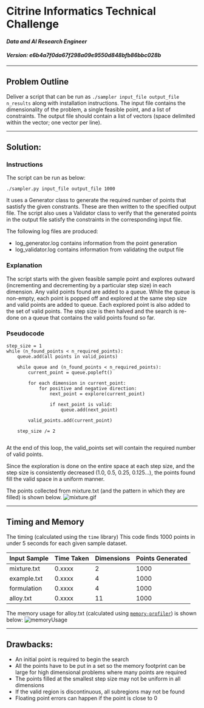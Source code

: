 # Citrine Informatics Technical Challenge
#### *Data and AI Research Engineer*
#### *Version: e6b4a7f0da67f298a09e9550d848bfb86bbc028b*
---

## Problem Outline
Deliver a script that can be run as `./sampler input_file output_file n_results` along with installation instructions. The input file contains the dimensionality of the problem, a single feasible point, and a list of constraints. The output file should contain a list of vectors (space delimited within the vector; one vector per line). 

---

## Solution:
### Instructions
The script can be run as below:

```./sampler.py input_file output_file 1000```

It uses a Generator class to generate the required number of points that sastisfy the given constrants. These are then written to the specified output file. The script also uses a Validator class to verify that the generated points in the output file satisfy the constraints in the corresponding input file.

The following log files are produced:
* log_generator.log contains information from the point generation
* log_validator.log contains information from validating the output file

### Explanation
The script starts with the given feasible sample point and explores outward (incrementing and decrementing by a particular step size) in each dimension. Any valid points found are added to a queue. While the queue is non-empty, each point is popped off and explored at the same step size and valid points are added to queue. Each explored point is also added to the set of valid points. The step size is then halved and the search is re-done on a queue that contains the valid points found so far.

### Pseudocode
```
step_size = 1
while (n_found_points < n_required_points):
	queue.add(all points in valid_points)

	while queue and (n_found_points < n_required_points):
		current_point = queue.popleft()
        
        for each dimension in current_point:
            for positive and negative direction:
			    next_point = explore(current_point)
			
                if next_point is valid:
                    queue.add(next_point)
		
        valid_points.add(current_point)
	
    step_size /= 2
    
```

At the end of this loop, the valid_points set will contain the required number of valid points.

Since the exploration is done on the entire space at each step size, and the step size is consistently decreased (1.0, 0.5, 0.25, 0.125…), the points found fill the valid space in a uniform manner.

The points collected from mixture.txt (and the pattern in which they are filled) is shown below.
![mixture.gif](images/mixture.gif)

---

## Timing and Memory
The timing (calculated using the `time` library)
This code finds 1000 points in under 5 seconds for each given sample dataset. 

| Input Sample  | Time Taken    | Dimensions    | Points Generated  |
| ---           | ---           | ---           | ---               |
| mixture.txt   | 0.xxxx        | 2             | 1000              |
| example.txt   | 0.xxxx        | 4             | 1000              |
| formulation   | 0.xxxx        | 4             | 1000              |
| alloy.txt     | 0.xxxx        | 11            | 1000              |

The memory usage for alloy.txt (calculated using [`memory-profiler`](https://pypi.org/project/memory-profiler/)) is shown below:
![memoryUsage](images/mprof_plot_alloys.png)

---

## Drawbacks:
* An initial point is required to begin the search
* All the points have to be put in a set so the memory footprint can be large for high dimensional problems where many points are required
* The points filled at the smallest step size may not be uniform in all dimensions
* If the valid region is discontinuous, all subregions may not be found
* Floating point errors can happen if the point is close to 0